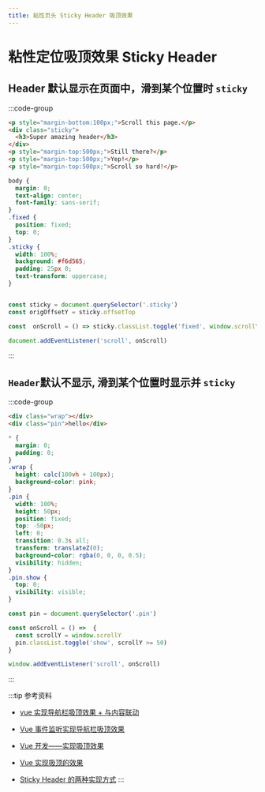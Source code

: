 ```yaml
---
title: 粘性页头 Sticky Header 吸顶效果
---
```


# 粘性定位吸顶效果 Sticky Header

## Header 默认显示在页面中，滑到某个位置时 `sticky`

:::code-group

```html [index.html]
<p style="margin-bottom:100px;">Scroll this page.</p>
<div class="sticky">
  <h3>Super amazing header</h3>
</div>
<p style="margin-top:500px;">Still there?</p>
<p style="margin-top:500px;">Yep!</p>
<p style="margin-top:500px;">Scroll so hard!</p>
```

```css [css]
body {
  margin: 0;
  text-align: center;
  font-family: sans-serif;
}
.fixed {
  position: fixed;
  top: 0;
}
.sticky {
  width: 100%;
  background: #f6d565;
  padding: 25px 0;
  text-transform: uppercase;
}
```


```js [js]

const sticky = document.querySelector('.sticky')
const origOffsetY = sticky.offsetTop

const  onScroll = () => sticky.classList.toggle('fixed', window.scrollY >= origOffsetY)

document.addEventListener('scroll', onScroll)
```
:::


## `Header`默认不显示, 滑到某个位置时显示并 `sticky`


:::code-group
```html [index.html]
<div class="wrap"></div>
<div class="pin">hello</div>
```

```css [css]
* {
  margin: 0;
  padding: 0;
}
.wrap {
  height: calc(100vh + 100px);
  background-color: pink;
}
.pin {
  width: 100%;
  height: 50px;
  position: fixed;
  top: -50px;
  left: 0;
  transition: 0.3s all;
  transform: translateZ(0);
  background-color: rgba(0, 0, 0, 0.5);
  visibility: hidden;
}
.pin.show {
  top: 0;
  visibility: visible;
}
```

```js [js]
const pin = document.querySelector('.pin')

const onScroll = () =>  {
  const scrollY = window.scrollY
  pin.classList.toggle('show', scrollY >= 50)
}

window.addEventListener('scroll', onScroll)
```
:::


:::tip  参考资料

- [vue 实现导航栏吸顶效果 + 与内容联动](https://blog.csdn.net/sfyjknvcx/article/details/122211922)

- [Vue 事件监听实现导航栏吸顶效果](https://www.cnblogs.com/mouseleo/p/10948904.html)

- [Vue 开发——实现吸顶效果](https://juejin.cn/post/6844903662217625608)

- [Vue 实现吸顶的效果](https://blog.csdn.net/zbwroom/article/details/81911909)

- [Sticky Header 的两种实现方式](https://blog.csdn.net/Levis_1993/article/details/80702826)
:::
